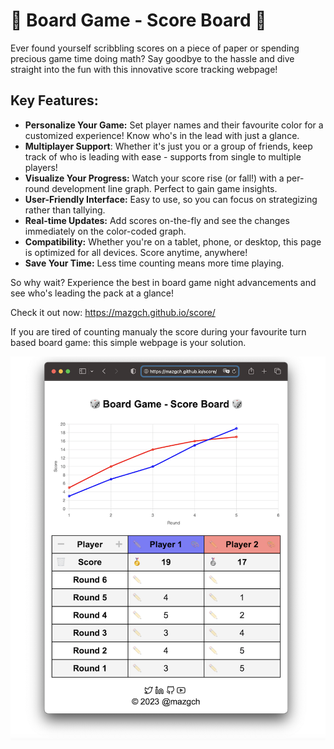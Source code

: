 # 🎲 Board Game - Score Board 🎲

Ever found yourself scribbling scores on a piece of paper or spending precious game time doing math? Say goodbye to the hassle and dive straight into the fun with this innovative score tracking webpage!

## Key Features:

- **Personalize Your Game:** Set player names and their favourite color for a customized experience! Know who's in the lead with just a glance.
- **Multiplayer Support**: Whether it's just you or a group of friends, keep track of who is leading with ease - supports from single to multiple players!
- **Visualize Your Progress:** Watch your score rise (or fall!) with a per-round development line graph. Perfect to gain game insights.
- **User-Friendly Interface:** Easy to use, so you can focus on strategizing rather than tallying.
- **Real-time Updates:** Add scores on-the-fly and see the changes immediately on the color-coded graph.
- **Compatibility:** Whether you're on a tablet, phone, or desktop, this page is optimized for all devices. Score anytime, anywhere!
- **Save Your Time:** Less time counting means more time playing.

So why wait? Experience the best in board game night advancements and see who's leading the pack at a glance!

Check it out now: https://mazgch.github.io/score/

If you are tired of counting manualy the score during your favourite turn based board game: this simple webpage is your solution. 

[![🎲 Board Game - Score Board 🎲](demo.png)](https://mazgch.github.io/score/)
